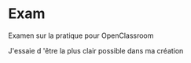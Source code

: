# Exam
Examen sur la pratique pour OpenClassroom

J'essaie d 'être la plus clair possible dans ma création
